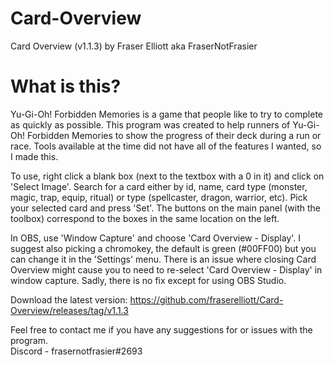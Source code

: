 # Card-Overview
Card Overview (v1.1.3) by Fraser Elliott aka FraserNotFrasier

# What is this?

Yu-Gi-Oh! Forbidden Memories is a game that people like to try to complete as quickly as possible. This program was created to help runners of Yu-Gi-Oh! Forbidden Memories to show the progress of their deck during a run or race. Tools available at the time did not have all of the features I wanted, so I made this.

To use, right click a blank box (next to the textbox with a 0 in it) and click on 'Select Image'. Search for a card either by id, name, card type (monster, magic, trap, equip, ritual) or type (spellcaster, dragon, warrior, etc). Pick your selected card and press 'Set'.
The buttons on the main panel (with the toolbox) correspond to the boxes in the same location on the left.

In OBS, use 'Window Capture' and choose 'Card Overview - Display'. I suggest also picking a chromokey, the default is green (#00FF00) but you can change it in the 'Settings' menu. There is an issue where closing Card Overview might cause you to need to re-select 'Card Overview - Display' in window capture. Sadly, there is no fix except for using OBS Studio.

Download the latest version:
https://github.com/fraserelliott/Card-Overview/releases/tag/v1.1.3

Feel free to contact me if you have any suggestions for or issues with the program.<br>
Discord - frasernotfrasier#2693<br>
